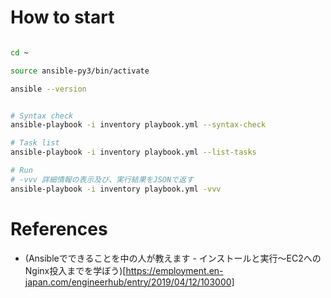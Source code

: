 # How to start

```bash

cd ~

source ansible-py3/bin/activate

ansible --version


# Syntax check
ansible-playbook -i inventory playbook.yml --syntax-check

# Task list
ansible-playbook -i inventory playbook.yml --list-tasks

# Run
# -vvv 詳細情報の表示及び、実行結果をJSONで返す
ansible-playbook -i inventory playbook.yml -vvv

```

# References

- (Ansibleでできることを中の人が教えます - インストールと実行〜EC2へのNginx投入までを学ぼう)[https://employment.en-japan.com/engineerhub/entry/2019/04/12/103000]
